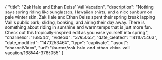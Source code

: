 {
    "title": "Zak Hale and Ethan Deiss' Vail Vacation",
    "description": "Nothing says spring riding like sunglasses, Hawaiian shirts, and a nice sunburn on pale winter skin. Zak Hale and Ethan Deiss spent their spring break lapping Vail's public park; sliding, bonking, and airing their day away. There is something about riding in sunshine and warm temps that is just more fun. Check out this tropically-inspired edit as you ease yourself into spring.",
    "channelid": "168544",
    "videoid": "3765055",
    "date_created": "1411075463",
    "date_modified": "1470253464",
    "type": "captivate",
    "layout": "channelVideo",
    "url": "\/burton\/zak-hale-and-ethan-deiss-vail-vacation\/168544-3765055"
}